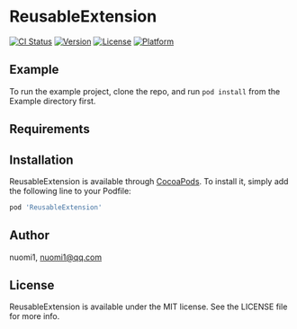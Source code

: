 # ReusableExtension

[![CI Status](https://img.shields.io/travis/nuomi1/ReusableExtension.svg?style=flat)](https://travis-ci.org/nuomi1/ReusableExtension)
[![Version](https://img.shields.io/cocoapods/v/ReusableExtension.svg?style=flat)](https://cocoapods.org/pods/ReusableExtension)
[![License](https://img.shields.io/cocoapods/l/ReusableExtension.svg?style=flat)](https://cocoapods.org/pods/ReusableExtension)
[![Platform](https://img.shields.io/cocoapods/p/ReusableExtension.svg?style=flat)](https://cocoapods.org/pods/ReusableExtension)

## Example

To run the example project, clone the repo, and run `pod install` from the Example directory first.

## Requirements

## Installation

ReusableExtension is available through [CocoaPods](https://cocoapods.org). To install
it, simply add the following line to your Podfile:

```ruby
pod 'ReusableExtension'
```

## Author

nuomi1, nuomi1@qq.com

## License

ReusableExtension is available under the MIT license. See the LICENSE file for more info.
